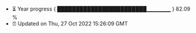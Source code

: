 - ⏳ Year progress { ████████████████████████▁▁▁▁▁▁ } 82.09 %
- ⏰ Updated on Thu, 27 Oct 2022 15:26:09 GMT

